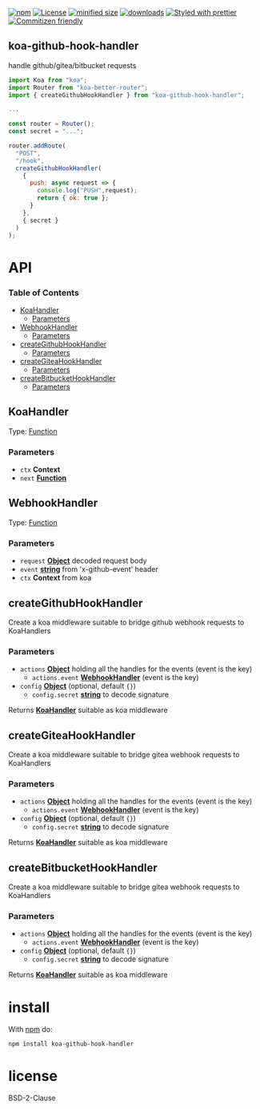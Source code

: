 [![npm](https://img.shields.io/npm/v/koa-github-hook-handler.svg)](https://www.npmjs.com/package/koa-github-hook-handler)
[![License](https://img.shields.io/badge/License-BSD%203--Clause-blue.svg)](https://opensource.org/licenses/BSD-3-Clause)
[![minified size](https://badgen.net/bundlephobia/min/koa-github-hook-handler)](https://bundlephobia.com/result?p=koa-github-hook-handler)
[![downloads](http://img.shields.io/npm/dm/koa-github-hook-handler.svg?style=flat-square)](https://npmjs.org/package/koa-github-hook-handler)
[![Styled with prettier](https://img.shields.io/badge/styled_with-prettier-ff69b4.svg)](https://github.com/prettier/prettier)
[![Commitizen friendly](https://img.shields.io/badge/commitizen-friendly-brightgreen.svg)](http://commitizen.github.io/cz-cli/)

## koa-github-hook-handler

handle github/gitea/bitbucket requests

<!-- skip-example -->

```js
import Koa from "koa";
import Router from "koa-better-router";
import { createGithubHookHandler } from "koa-github-hook-handler";

...

const router = Router();
const secret = "...";

router.addRoute(
  "POST",
  "/hook",
  createGithubHookHandler(
    {
      push: async request => {
        console.log("PUSH",request);
        return { ok: true };
      }
    },
    { secret }
  )
);
```

# API

<!-- Generated by documentation.js. Update this documentation by updating the source code. -->

### Table of Contents

-   [KoaHandler](#koahandler)
    -   [Parameters](#parameters)
-   [WebhookHandler](#webhookhandler)
    -   [Parameters](#parameters-1)
-   [createGithubHookHandler](#creategithubhookhandler)
    -   [Parameters](#parameters-2)
-   [createGiteaHookHandler](#creategiteahookhandler)
    -   [Parameters](#parameters-3)
-   [createBitbucketHookHandler](#createbitbuckethookhandler)
    -   [Parameters](#parameters-4)

## KoaHandler

Type: [Function](https://developer.mozilla.org/docs/Web/JavaScript/Reference/Statements/function)

### Parameters

-   `ctx` **Context** 
-   `next` **[Function](https://developer.mozilla.org/docs/Web/JavaScript/Reference/Statements/function)** 

## WebhookHandler

Type: [Function](https://developer.mozilla.org/docs/Web/JavaScript/Reference/Statements/function)

### Parameters

-   `request` **[Object](https://developer.mozilla.org/docs/Web/JavaScript/Reference/Global_Objects/Object)** decoded request body
-   `event` **[string](https://developer.mozilla.org/docs/Web/JavaScript/Reference/Global_Objects/String)** from 'x-github-event' header
-   `ctx` **Context** from koa

## createGithubHookHandler

Create a koa middleware suitable to bridge github webhook requests to KoaHandlers

### Parameters

-   `actions` **[Object](https://developer.mozilla.org/docs/Web/JavaScript/Reference/Global_Objects/Object)** holding all the handles for the events (event is the key)
    -   `actions.event` **[WebhookHandler](#webhookhandler)** (event is the key)
-   `config` **[Object](https://developer.mozilla.org/docs/Web/JavaScript/Reference/Global_Objects/Object)**  (optional, default `{}`)
    -   `config.secret` **[string](https://developer.mozilla.org/docs/Web/JavaScript/Reference/Global_Objects/String)** to decode signature

Returns **[KoaHandler](#koahandler)** suitable as koa middleware

## createGiteaHookHandler

Create a koa middleware suitable to bridge gitea webhook requests to KoaHandlers

### Parameters

-   `actions` **[Object](https://developer.mozilla.org/docs/Web/JavaScript/Reference/Global_Objects/Object)** holding all the handles for the events (event is the key)
    -   `actions.event` **[WebhookHandler](#webhookhandler)** (event is the key)
-   `config` **[Object](https://developer.mozilla.org/docs/Web/JavaScript/Reference/Global_Objects/Object)**  (optional, default `{}`)
    -   `config.secret` **[string](https://developer.mozilla.org/docs/Web/JavaScript/Reference/Global_Objects/String)** to decode signature

Returns **[KoaHandler](#koahandler)** suitable as koa middleware

## createBitbucketHookHandler

Create a koa middleware suitable to bridge gitea webhook requests to KoaHandlers

### Parameters

-   `actions` **[Object](https://developer.mozilla.org/docs/Web/JavaScript/Reference/Global_Objects/Object)** holding all the handles for the events (event is the key)
    -   `actions.event` **[WebhookHandler](#webhookhandler)** (event is the key)
-   `config` **[Object](https://developer.mozilla.org/docs/Web/JavaScript/Reference/Global_Objects/Object)**  (optional, default `{}`)
    -   `config.secret` **[string](https://developer.mozilla.org/docs/Web/JavaScript/Reference/Global_Objects/String)** to decode signature

Returns **[KoaHandler](#koahandler)** suitable as koa middleware

# install

With [npm](http://npmjs.org) do:

```shell
npm install koa-github-hook-handler
```

# license

BSD-2-Clause
